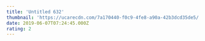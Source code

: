 ```yaml
---
title: 'Untitled 632'
thumbnail: 'https://ucarecdn.com/7a170440-f0c9-4fe8-a90a-42b3dcd35de5/'
date: 2019-06-07T07:24:45.000Z
rating: 2
---
```

